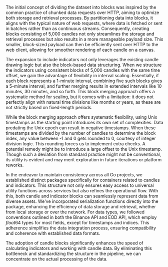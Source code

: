 The initial concept of dividing the dataset into blocks was inspired by the common practice of chunked data requests over HTTP, aiming to optimize both storage and retrieval processes. By partitioning data into blocks, it aligns with the typical nature of web requests, where data is fetched or sent in batches rather than as continuous streams. Consequently, creating blocks consisting of 5,000 candles not only streamlines the storage and retrieval processes but also results in a more manageable payload size. This smaller, block-sized payload can then be efficiently sent over HTTP to the web client, allowing for smoother rendering of each candle on a canvas.

The expansion to include indicators not only leverages the existing candle drawing logic but also the block-based data structuring. When we structure the indicators using consistent blocks of 5,000 candles with the same time offset, we gain the advantage of flexibility in interval scaling. Essentially, if each block represents a 1-minute interval, combining five such blocks gives a 5-minute interval, and further merging results in extended intervals like 10 minutes, 30 minutes, and so forth. This block merging approach offers a systematic method for scaling, but it comes with a limitation: it does not perfectly align with natural time divisions like months or years, as these are not strictly based on fixed-length periods.

While the block merging approach offers systematic flexibility, using Unix timestamps as the starting point introduces its own set of complexities. Data predating the Unix epoch can result in negative timestamps. When these timestamps are divided by the number of candles to determine the block index, any value between -1 and 0 gets rounded to 0, courtesy of integer division logic. This rounding forces us to implement extra checks. A potential remedy might be to introduce a large offset to the Unix timestamp. Though such a deviation from standard practice might not be conventional, its utility is evident and may merit exploration in future iterations or platform reworks.

In the endeavor to maintain consistency across all Go projects, we established distinct packages specifically for containers related to candles and indicators. This structure not only ensures easy access to universal utility functions across services but also refines the operational flow. With this, both candle and indicator blocks can seamlessly represent data from diverse assets. We've incorporated serialization functions directly into the package, enhancing the efficiency of data storage and retrieval, whether from local storage or over the network. For data types, we followed conventions outlined in both the Binance API and EOD API, which employ $float64$ types for most fields, except for timestamps and indices. This adherence simplifies the data integration process, ensuring compatibility and coherence with established data formats.

The adoption of candle blocks significantly enhances the speed of calculating indicators and working with candle data. By eliminating this bottleneck and standardizing the structure in the pipeline, we can concentrate on the actual processing of the data.